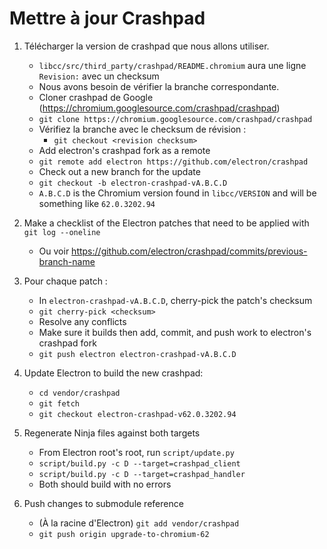 # Mettre à jour Crashpad

1. Télécharger la version de crashpad que nous allons utiliser.
    
    - `libcc/src/third_party/crashpad/README.chromium` aura une ligne `Revision:` avec un checksum
    - Nous avons besoin de vérifier la branche correspondante.
    - Cloner crashpad de Google (https://chromium.googlesource.com/crashpad/crashpad)
    - `git clone https://chromium.googlesource.com/crashpad/crashpad`
    - Vérifiez la branche avec le checksum de révision : 
        - `git checkout <revision checksum>`
    - Add electron's crashpad fork as a remote
    - `git remote add electron https://github.com/electron/crashpad`
    - Check out a new branch for the update
    - `git checkout -b electron-crashpad-vA.B.C.D`
    - `A.B.C.D` is the Chromium version found in `libcc/VERSION` and will be something like `62.0.3202.94`

2. Make a checklist of the Electron patches that need to be applied with `git log --oneline`
    
    - Ou voir https://github.com/electron/crashpad/commits/previous-branch-name

3. Pour chaque patch :
    
    - In `electron-crashpad-vA.B.C.D`, cherry-pick the patch's checksum
    - `git cherry-pick <checksum>`
    - Resolve any conflicts
    - Make sure it builds then add, commit, and push work to electron's crashpad fork
    - `git push electron electron-crashpad-vA.B.C.D`

4. Update Electron to build the new crashpad:
    
    - `cd vendor/crashpad`
    - `git fetch`
    - `git checkout electron-crashpad-v62.0.3202.94`
5. Regenerate Ninja files against both targets 
    - From Electron root's root, run `script/update.py`
    - `script/build.py -c D --target=crashpad_client`
    - `script/build.py -c D --target=crashpad_handler`
    - Both should build with no errors
6. Push changes to submodule reference 
    - (À la racine d'Electron) `git add vendor/crashpad`
    - `git push origin upgrade-to-chromium-62`